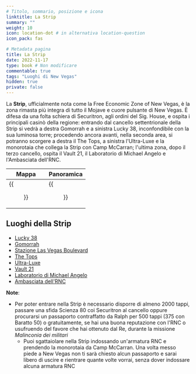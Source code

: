 ```yaml
---
# Titolo, sommario, posizione e icona
linktitle: La Strip
summary: ""
weight: 10
icon: location-dot # in alternativa location-question
icon_pack: fas

# Metadata pagina
title: La Strip
date: 2022-11-17
type: book # Non modificare
commentable: true
tags: "Luoghi di New Vegas"
hidden: true
private: false
---
```


<div class="fnv">

La **Strip**, ufficialmente nota come la Free Economic Zone of New Vegas, è la zona rimasta più integra di tutto il Mojave e cuore pulsante di New Vegas. È difesa da una folta schiera di Securitron, agli ordini del Sig. House, e ospita i principali casinò della regione: entrando dal cancello settentrionale della Strip si vedrà a destra Gomorrah e a sinistra Lucky 38, inconfondibile con la sua luminosa torre; procedendo ancora avanti, nella seconda area, si potranno scorgere a destra il The Tops, a sinistra l'Ultra-Luxe e la monorotaia che collega la Strip con Camp McCarran; l'ultima zona, dopo il terzo cancello, ospita il Vault 21, il Laboratorio di Michael Angelo e l'Ambasciata dell'RNC.

| Mappa | Panoramica |
| ----- | ---------- |
|  {{<figure src="fnv/New_Vegas_Strip_map.webp">}}     |   {{<figure src="fnv/New_Vegas_Strip_(intro).webp">}}         | 

## Luoghi della Strip

- [Lucky 38](../lucky-38)
- [Gomorrah](../gomorrah)
- [Stazione Las Vegas Boulevard](../stazione-las-vegas-boulevard)
- [The Tops](../the-tops)
- [Ultra-Luxe](../ultra-luxe)
- [Vault 21](../vault-21)
- [Laboratorio di Michael Angelo](../laboratorio-di-michael-angelo)
- [Ambasciata dell'RNC](../ambasciata-dellrnc)


**Note**:
- Per poter entrare nella Strip è necessario disporre di almeno 2000 tappi, passare una sfida Scienza 80 coi Securitron al cancello oppure procurarsi un passaporto contraffatto da Ralph per 500 tappi (375 con Baratto 50) o gratuitamente, se hai una buona reputazione con l'RNC o usufruendo del favore che hai ottenuto dal Re, durante la missione _Malinconia dei militari_
	- Puoi sgattaiolare nella Strip indossando un'armatura RNC e prendendo la monorotaia da Camp McCarran. Una volta messo piede a New Vegas non ti sarà chiesto alcun passaporto e sarai libero di uscire e rientrare quante volte vorrai, senza dover indossare alcuna armatura RNC

</div>

